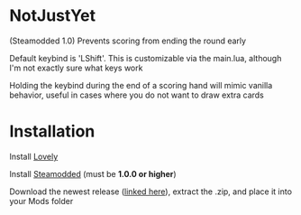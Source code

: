 # NotJustYet
(Steamodded 1.0) Prevents scoring from ending the round early

Default keybind is 'LShift'. This is customizable via the main.lua, although I'm not exactly sure what keys work

Holding the keybind during the end of a scoring hand will mimic vanilla behavior, useful in cases where you do not want to draw extra cards

# Installation

Install [Lovely](https://github.com/ethangreen-dev/lovely-injector)


Install [Steamodded](https://github.com/Steamopollys/Steamodded) (must be **1.0.0 or higher**)


Download the newest release ([linked here](https://github.com/Toneblock/balatro-NotJustYet/releases/tag/v0.4.2)), extract the .zip, and place it into your Mods folder
